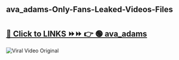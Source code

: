 
 ## ava_adams-Only-Fans-Leaked-Videos-Files

# <h2><a href="https://mediaupload.pro?ava_adams">🔗 Click to LINKS ⏩⏩ 👉 🟢 ava_adams </a></h2>

<a href="https://mediaupload.pro?ava_adams" rel="nofollow" data-target="animated-image.originalLink"><img src="https://i.ibb.co.com/xMMVF88/686577567.gif" alt="Viral Video Original" style="max-width: 100%; display: inline-block;" data-target="animated-image.originalImage"></a>